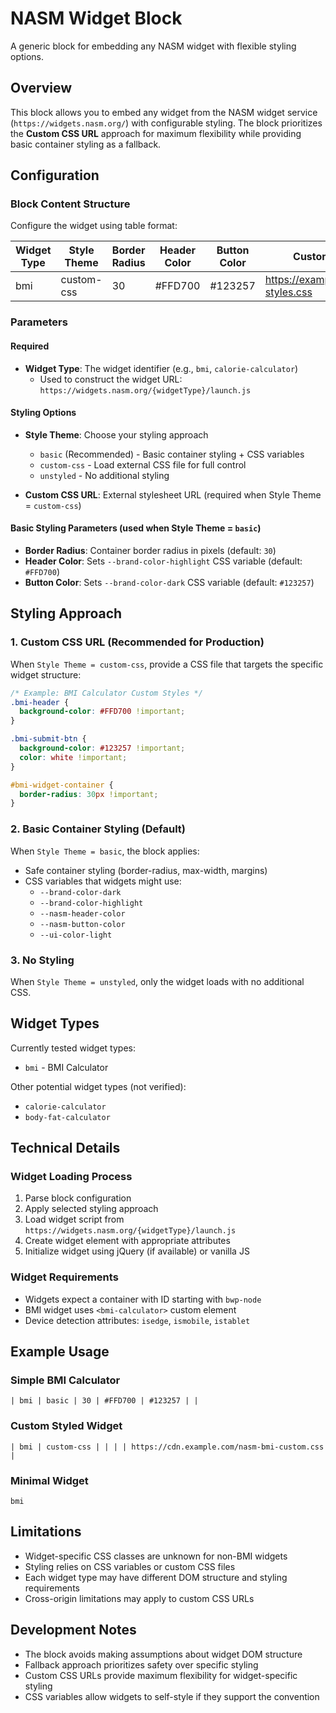 # NASM Widget Block

A generic block for embedding any NASM widget with flexible styling options.

## Overview

This block allows you to embed any widget from the NASM widget service (`https://widgets.nasm.org/`) with configurable styling. The block prioritizes the **Custom CSS URL** approach for maximum flexibility while providing basic container styling as a fallback.

## Configuration

### Block Content Structure
Configure the widget using table format:

| Widget Type | Style Theme | Border Radius | Header Color | Button Color | Custom CSS URL |
|-------------|-------------|---------------|--------------|--------------|----------------|
| bmi         | custom-css  | 30           | #FFD700      | #123257      | https://example.com/widget-styles.css |

### Parameters

#### Required
- **Widget Type**: The widget identifier (e.g., `bmi`, `calorie-calculator`)
  - Used to construct the widget URL: `https://widgets.nasm.org/{widgetType}/launch.js`

#### Styling Options
- **Style Theme**: Choose your styling approach
  - `basic` (Recommended) - Basic container styling + CSS variables
  - `custom-css` - Load external CSS file for full control
  - `unstyled` - No additional styling

- **Custom CSS URL**: External stylesheet URL (required when Style Theme = `custom-css`)

#### Basic Styling Parameters (used when Style Theme = `basic`)
- **Border Radius**: Container border radius in pixels (default: `30`)
- **Header Color**: Sets `--brand-color-highlight` CSS variable (default: `#FFD700`)  
- **Button Color**: Sets `--brand-color-dark` CSS variable (default: `#123257`)

## Styling Approach

### 1. Custom CSS URL (Recommended for Production)
When `Style Theme = custom-css`, provide a CSS file that targets the specific widget structure:

```css
/* Example: BMI Calculator Custom Styles */
.bmi-header {
  background-color: #FFD700 !important;
}

.bmi-submit-btn {
  background-color: #123257 !important;
  color: white !important;
}

#bmi-widget-container {
  border-radius: 30px !important;
}
```

### 2. Basic Container Styling (Default)
When `Style Theme = basic`, the block applies:
- Safe container styling (border-radius, max-width, margins)
- CSS variables that widgets might use:
  - `--brand-color-dark`
  - `--brand-color-highlight`  
  - `--nasm-header-color`
  - `--nasm-button-color`
  - `--ui-color-light`

### 3. No Styling
When `Style Theme = unstyled`, only the widget loads with no additional CSS.

## Widget Types

Currently tested widget types:
- `bmi` - BMI Calculator

Other potential widget types (not verified):
- `calorie-calculator`
- `body-fat-calculator`

## Technical Details

### Widget Loading Process
1. Parse block configuration
2. Apply selected styling approach
3. Load widget script from `https://widgets.nasm.org/{widgetType}/launch.js`
4. Create widget element with appropriate attributes
5. Initialize widget using jQuery (if available) or vanilla JS

### Widget Requirements
- Widgets expect a container with ID starting with `bwp-node`
- BMI widget uses `<bmi-calculator>` custom element
- Device detection attributes: `isedge`, `ismobile`, `istablet`

## Example Usage

### Simple BMI Calculator
```
| bmi | basic | 30 | #FFD700 | #123257 | |
```

### Custom Styled Widget  
```
| bmi | custom-css | | | | https://cdn.example.com/nasm-bmi-custom.css |
```

### Minimal Widget
```
bmi
```

## Limitations

- Widget-specific CSS classes are unknown for non-BMI widgets
- Styling relies on CSS variables or custom CSS files
- Each widget type may have different DOM structure and styling requirements
- Cross-origin limitations may apply to custom CSS URLs

## Development Notes

- The block avoids making assumptions about widget DOM structure
- Fallback approach prioritizes safety over specific styling
- Custom CSS URLs provide maximum flexibility for widget-specific styling
- CSS variables allow widgets to self-style if they support the convention